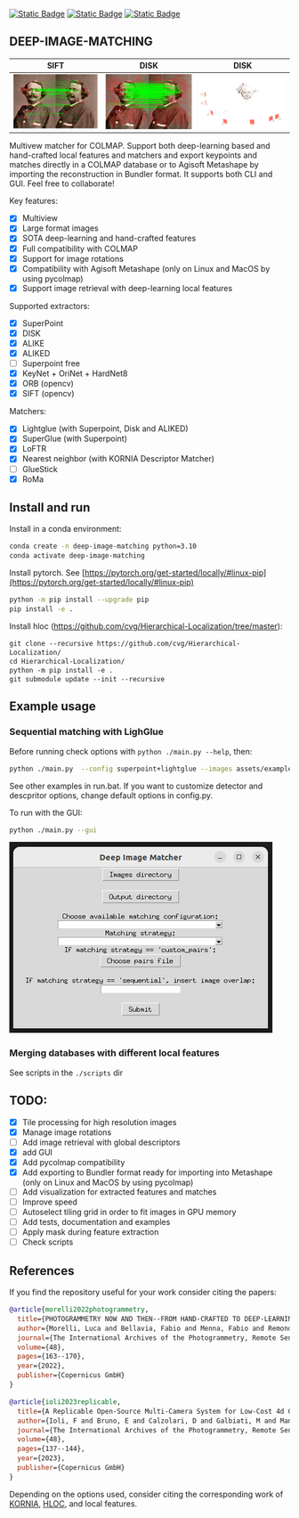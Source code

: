 [![Static Badge](https://img.shields.io/badge/Matches_for-COLMAP-red)](https://github.com/colmap/colmap) [![Static Badge](https://img.shields.io/badge/Powered_by-Kornia-green)](https://github.com/kornia/kornia) [![Static Badge](https://img.shields.io/badge/Powered_by-hloc-blue)](https://github.com/kornia/kornia)

## DEEP-IMAGE-MATCHING

| SIFT                                 | DISK                                 | DISK                         |
| ------------------------------------ | ------------------------------------ | ---------------------------- |
| ![X1](assets/nadar_sift_matches.png) | ![X2](assets/nadar_disk_matches.png) | ![X3](assets/nadar_disk.png) |

Multivew matcher for COLMAP. Support both deep-learning based and hand-crafted local features and matchers and export keypoints and matches directly in a COLMAP database or to Agisoft Metashape by importing the reconstruction in Bundler format. It supports both CLI and GUI. Feel free to collaborate!

Key features:

- [x] Multiview
- [x] Large format images
- [x] SOTA deep-learning and hand-crafted features
- [x] Full compatibility with COLMAP
- [x] Support for image rotations
- [x] Compatibility with Agisoft Metashape (only on Linux and MacOS by using pycolmap)
- [x] Support image retrieval with deep-learning local features

Supported extractors:

- [x] SuperPoint
- [x] DISK
- [x] ALIKE
- [x] ALIKED
- [ ] Superpoint free
- [x] KeyNet + OriNet + HardNet8
- [x] ORB (opencv)
- [x] SIFT (opencv)

Matchers:

- [x] Lightglue (with Superpoint, Disk and ALIKED)
- [x] SuperGlue (with Superpoint)
- [x] LoFTR
- [x] Nearest neighbor (with KORNIA Descriptor Matcher)
- [ ] GlueStick
- [x] RoMa

## Install and run

Install in a conda environment:

```bash
conda create -n deep-image-matching python=3.10
conda activate deep-image-matching
```

Install pytorch. See [https://pytorch.org/get-started/locally/#linux-pip](https://pytorch.org/get-started/locally/#linux-pip)

```bash
python -m pip install --upgrade pip
pip install -e .
```

Install hloc (https://github.com/cvg/Hierarchical-Localization/tree/master):

```
git clone --recursive https://github.com/cvg/Hierarchical-Localization/
cd Hierarchical-Localization/
python -m pip install -e .
git submodule update --init --recursive
```

## Example usage

### Sequential matching with LighGlue

Before running check options with `python ./main.py --help`, then:

```bash
python ./main.py  --config superpoint+lightglue --images assets/example_images --outs assets/output --strategy sequential --overlap 1
```

See other examples in run.bat. If you want to customize detector and descpritor options, change default options in config.py.

To run with the GUI:

```bash
python ./main.py --gui
```

![X4](assets/gui.png)

### Merging databases with different local features

See scripts in the `./scripts` dir

## TODO:

- [x] Tile processing for high resolution images
- [x] Manage image rotations
- [ ] Add image retrieval with global descriptors
- [x] add GUI
- [x] Add pycolmap compatibility
- [x] Add exporting to Bundler format ready for importing into Metashape (only on Linux and MacOS by using pycolmap)
- [ ] Add visualization for extracted features and matches
- [ ] Improve speed
- [ ] Autoselect tiling grid in order to fit images in GPU memory
- [ ] Add tests, documentation and examples
- [ ] Apply mask during feature extraction
- [ ] Check scripts

## References

If you find the repository useful for your work consider citing the papers:

```bibtex
@article{morelli2022photogrammetry,
  title={PHOTOGRAMMETRY NOW AND THEN--FROM HAND-CRAFTED TO DEEP-LEARNING TIE POINTS--},
  author={Morelli, Luca and Bellavia, Fabio and Menna, Fabio and Remondino, Fabio},
  journal={The International Archives of the Photogrammetry, Remote Sensing and Spatial Information Sciences},
  volume={48},
  pages={163--170},
  year={2022},
  publisher={Copernicus GmbH}
}
```

```bibtex
@article{ioli2023replicable,
  title={A Replicable Open-Source Multi-Camera System for Low-Cost 4d Glacier Monitoring},
  author={Ioli, F and Bruno, E and Calzolari, D and Galbiati, M and Mannocchi, A and Manzoni, P and Martini, M and Bianchi, A and Cina, A and De Michele, C and others},
  journal={The International Archives of the Photogrammetry, Remote Sensing and Spatial Information Sciences},
  volume={48},
  pages={137--144},
  year={2023},
  publisher={Copernicus GmbH}
}
```

Depending on the options used, consider citing the corresponding work of [KORNIA](https://github.com/kornia/kornia), [HLOC](https://github.com/cvg/Hierarchical-Localization), and local features.
